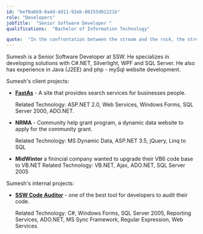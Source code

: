 ```yaml
---
id: "bef0a6b9-0add-dd11-92eb-00155d01221b"
role: "Developers"
jobTitle:  "Senior Software Developer "
qualifications:  "Bachelor of Information Technology"

quote:  "In the confrontation between the stream and the rock, the stream always wins - not through strength, but through persistence. - Budda"
---
```


Sumesh is a Senior Software Developer at SSW. He specializes in developing solutions with C#.NET, Silverlight, WPF and SQL Server. He also has experience in Java (J2EE) and php - mySql website development.  

Sumesh's client projects:  

*   [**FastAs**](http://www.fastas.com/) - A site that provides search services for businesses people.  

    Related Technology: ASP.NET 2.0, Web Services, Windows Forms, SQL Server 2000, ADO.NET.
*   **NRMA** - Community help grant program, a dynamic data website to apply for the community grant.  

    Related Technology: MS Dynamic Data, ASP.NET 3.5, jQuery, Linq to SQL
*   **MidWinter** a finincial company wanted to upgrade their VB6 code base to VB.NET Related Technology: VB.NET, Ajax, ADO.NET, SQL Server 2005

Sumesh's internal projects: 

*   **[SSW Code Auditor](http://www.ssw.com.au/ssw/codeauditor/)** - one of the best tool for developers to audit their code.  

    Related Technology: C#, Windows Forms, SQL Server 2005, Reporting Services, ADO.NET, MS Sync Framework, Regular Expression, Web Services.